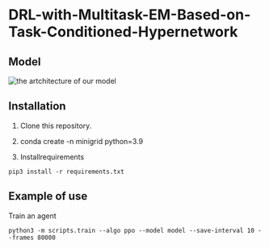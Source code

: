 # DRL-with-Multitask-EM-Based-on-Task-Conditioned-Hypernetwork

## Model
![the artchitecture of our model]("model.png")

## Installation

1. Clone this repository.

2. conda create -n minigrid python=3.9

3.  Installrequirements
```
pip3 install -r requirements.txt
```


## Example of use

Train an agent
```
python3 -m scripts.train --algo ppo --model model --save-interval 10 --frames 80000
```

